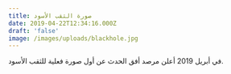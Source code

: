 ```yaml
---
title: صورة الثقب الأسود
date: 2019-04-22T12:34:16.000Z
draft: 'false'
image: /images/uploads/blackhole.jpg
---
```


في أبريل 2019 أعلن مرصد أفق الحدث عن أول صورة فعلية للثقب الأسود.
